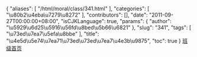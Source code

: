 {
    "aliases": [
        "/html/moral/class/341.html"
    ],
    "categories": [
        "\u80b2\u4eba\u7279\u8272"
    ],
    "contributors": [],
    "date": "2011-09-27T00:00:00+08:00",
    "isCJKLanguage": true,
    "params": {
        "author": "\u5929\u6d25\u5916\u56fd\u8bed\u5b66\u6821"
    },
    "slug": "341",
    "tags": [
        "\u73ed\u7ea7\u5efa\u8bbe"
    ],
    "title": "\u4e5d\u5e74\u7ea71\u73ed\u73ed\u7ea7\u4e3b\u9875",
    "toc": true
}
[班级首页](http://www.tjfls.cn/bjwy/9-1/index.html)

